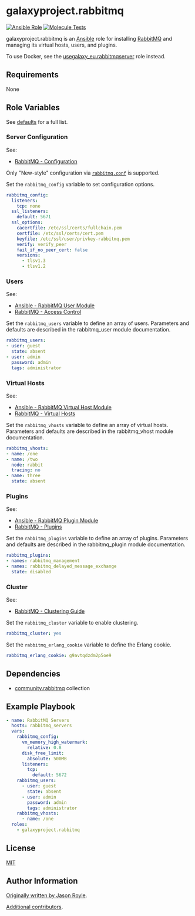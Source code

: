 galaxyproject.rabbitmq
======================

[![Ansible Role](https://img.shields.io/ansible/role/60839)](https://galaxy.ansible.com/galaxyproject/rabbitmq)
[![Molecule Tests](https://github.com/galaxyproject/ansible-rabbitmq/actions/workflows/molecule.yml/badge.svg)](https://github.com/galaxyproject/ansible-rabbitmq/actions/workflows/molecule.yml)

galaxyproject.rabbitmq is an [Ansible][ansible] role for installing [RabbitMQ][rabbitmq] and managing its virtual hosts, users, and plugins.

To use Docker, see the [usegalaxy_eu.rabbitmqserver][eu_docker] role instead.

[ansible]: http://www.ansible.com
[rabbitmq]: https://www.rabbitmq.com/
[eu_docker]: https://github.com/usegalaxy_eu/ansible-rabbitmq/

Requirements
------------

None

Role Variables
--------------

See [defaults](defaults/main.yml) for a full list.

### Server Configuration

See:

- [RabbitMQ - Configuration](https://www.rabbitmq.com/docs/configure)

Only "New-style" configuration via [`rabbitmq.conf`](https://www.rabbitmq.com/docs/configure#config-file) is supported.

Set the `rabbitmq_config` variable to set configuration options.

```yaml
rabbitmq_config:
  listeners:
    tcp: none
  ssl_listeners:
    default: 5671
  ssl_options:
    cacertfile: /etc/ssl/certs/fullchain.pem
    certfile: /etc/ssl/certs/cert.pem
    keyfile: /etc/ssl/user/privkey-rabbitmq.pem
    verify: verify_peer
    fail_if_no_peer_cert: false
    versions:
      - tlsv1.3
      - tlsv1.2
```

### Users

See:

- [Ansible - RabbitMQ User Module](https://docs.ansible.com/ansible/latest/collections/community/rabbitmq/rabbitmq_user_module.html)
- [RabbitMQ - Access Control](https://www.rabbitmq.com/docs/access-control)

Set the `rabbitmq_users` variable to define an array of users. Parameters and defaults are described in the
rabbitmq_user module documentation.

```yaml
rabbitmq_users:
- user: guest
  state: absent
- user: admin
  password: admin
  tags: administrator
```

### Virtual Hosts

See:

- [Ansible - RabbitMQ Virtual Host Module](https://docs.ansible.com/ansible/latest/collections/community/rabbitmq/rabbitmq_vhost_module.html)
- [RabbitMQ - Virtual Hosts](https://www.rabbitmq.com/docs/vhosts)

Set the `rabbitmq_vhosts` variable to define an array of virtual hosts. Parameters and defaults are described in the
rabbitmq_vhost module documentation.

```yaml
rabbitmq_vhosts:
- name: /one
- name: /two
  node: rabbit
  tracing: no
- name: three
  state: absent
```

### Plugins

See:

- [Ansible - RabbitMQ Plugin Module](https://docs.ansible.com/ansible/latest/collections/community/rabbitmq/rabbitmq_plugin_module.html)
- [RabbitMQ - Plugins](https://www.rabbitmq.com/docs/plugins)

Set the `rabbitmq_plugins` variable to define an array of plugins. Parameters and defaults are described in the
rabbitmq_plugin module documentation.

```yaml
rabbitmq_plugins:
- names: rabbitmq_management
- names: rabbitmq_delayed_message_exchange
  state: disabled
```

### Cluster

See:

- [RabbitMQ - Clustering Guide](https://www.rabbitmq.com/docs/clustering)

Set the `rabbitmq_cluster` variable to enable clustering.

```yaml
rabbitmq_cluster: yes
```

Set the `rabbitmq_erlang_cookie` variable to define the Erlang cookie.

```yaml
rabbitmq_erlang_cookie: g9avtqdzdm2p5oe9
```

Dependencies
------------

- [community.rabbitmq](https://galaxy.ansible.com/community/rabbitmq/) collection

Example Playbook
----------------

```yaml
- name: RabbitMQ Servers
  hosts: rabbitmq_servers
  vars:
    rabbitmq_config:
      vm_memory_high_watermark:
        relative: 0.8
      disk_free_limit:
        absolute: 500MB
      listeners:
        tcp:
          default: 5672
    rabbitmq_users:
      - user: guest
        state: absent
      - user: admin
        password: admin
        tags: administrator
    rabbitmq_vhosts:
      - name: /one
  roles:
    - galaxyproject.rabbitmq
```

License
-------

[MIT](LICENSE)

Author Information
------------------

[Originally written by Jason Royle](https://github.com/jasonroyle/ansible-role-rabbitmq).

[Additional contributors](https://github.com/jasonroyle/ansible-role-rabbitmq/graphs/contributors).
